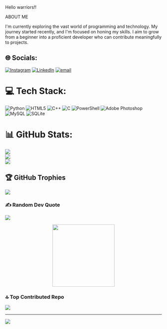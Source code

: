 <p align="left" width="90" height="70" style= "bold">Hello warriors!!</p> 
<p align="left" width="90" height="70" style= "bold">ABOUT ME </p> 
<p>I'm currently exploring the vast world of programming and technology. My journey started recently, and I'm focused on honing my skills. I aim to grow from a beginner into a proficient developer who can contribute meaningfully to projects.</p> 

## 🌐 Socials:
[![Instagram](https://img.shields.io/badge/Instagram-%23E4405F.svg?logo=Instagram&logoColor=white)](https://instagram.com/am_devanand) [![LinkedIn](https://img.shields.io/badge/LinkedIn-%230077B5.svg?logo=linkedin&logoColor=white)](https://www.linkedin.com/in/dev-anand-ba846a359/) [![email](https://img.shields.io/badge/Email-D14836?logo=gmail&logoColor=white)](mailto:amdevanand206@gmail.com) 

# 💻 Tech Stack:
![Python](https://img.shields.io/badge/python-3670A0?style=for-the-badge&logo=python&logoColor=ffdd54) ![HTML5](https://img.shields.io/badge/html5-%23E34F26.svg?style=for-the-badge&logo=html5&logoColor=white) ![C++](https://img.shields.io/badge/c++-%2300599C.svg?style=for-the-badge&logo=c%2B%2B&logoColor=white) ![C](https://img.shields.io/badge/c-%2300599C.svg?style=for-the-badge&logo=c&logoColor=white) ![PowerShell](https://img.shields.io/badge/PowerShell-%235391FE.svg?style=for-the-badge&logo=powershell&logoColor=white) ![Adobe Photoshop](https://img.shields.io/badge/adobe%20photoshop-%2331A8FF.svg?style=for-the-badge&logo=adobe%20photoshop&logoColor=white) ![MySQL](https://img.shields.io/badge/mysql-4479A1.svg?style=for-the-badge&logo=mysql&logoColor=white) ![SQLite](https://img.shields.io/badge/sqlite-%2307405e.svg?style=for-the-badge&logo=sqlite&logoColor=white)
# 📊 GitHub Stats:
![](https://github-readme-stats.vercel.app/api?username=am-devanand&theme=ambient_gradient&hide_border=false&include_all_commits=false&count_private=false)<br/>
![](https://nirzak-streak-stats.vercel.app/?user=am-devanand&theme=ambient_gradient&hide_border=false)<br/>
![](https://github-readme-stats.vercel.app/api/top-langs/?username=am-devanand&theme=ambient_gradient&hide_border=false&include_all_commits=false&count_private=false&layout=compact)

## 🏆 GitHub Trophies
![](https://github-profile-trophy.vercel.app/?username=am-devanand&theme=radical&no-frame=false&no-bg=true&margin-w=4)



### ✍️ Random Dev Quote
![](https://quotes-github-readme.vercel.app/api?type=horizontal&theme=gruvbox)


<div align="center">
  <img height="200" src="https://wallpaperaccess.com/full/1119441.jpg"  />
</div>



### 🔝 Top Contributed Repo
![](https://github-contributor-stats.vercel.app/api?username=am-devanand&limit=5&theme=dark&combine_all_yearly_contributions=true)

---
[![](https://visitcount.itsvg.in/api?id=am-devanand&icon=0&color=0)](https://visitcount.itsvg.in)

<!-- Proudly created with GPRM ( https://gprm.itsvg.in ) -->
